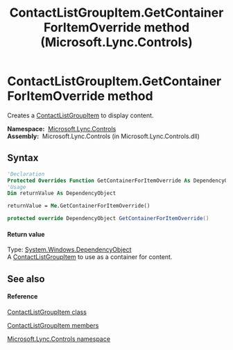 ﻿---
title: ContactListGroupItem.GetContainerForItemOverride method  (Microsoft.Lync.Controls)
TOCTitle: 'GetContainerForItemOverride method '
ms:assetid: M:Microsoft.Lync.Controls.ContactListGroupItem.GetContainerForItemOverride_DI_3_UC_OCS14MrefLyncWPF
ms:mtpsurl: https://msdn.microsoft.com/en-us/library/microsoft.lync.controls.contactlistgroupitem.getcontainerforitemoverride_di_3_uc_ocs14mreflyncwpf(v=office.15)
ms:contentKeyID: 48601492
ms.date: 07/28/2014
mtps_version: v=office.15
f1_keywords:
- Microsoft.Lync.Controls.ContactListGroupItem.GetContainerForItemOverride
dev_langs:
- CSharp
- JScript
- VB
- other
---

# ContactListGroupItem.GetContainerForItemOverride method

Creates a [ContactListGroupItem](contactlistgroupitem-class-microsoft-lync-controls_1.md) to display content.

**Namespace:**  [Microsoft.Lync.Controls](microsoft-lync-controls-namespace_1.md)  
**Assembly:**  Microsoft.Lync.Controls (in Microsoft.Lync.Controls.dll)

## Syntax

``` vb
'Declaration
Protected Overrides Function GetContainerForItemOverride As DependencyObject
'Usage
Dim returnValue As DependencyObject

returnValue = Me.GetContainerForItemOverride()
```

``` csharp
protected override DependencyObject GetContainerForItemOverride()
```

#### Return value

Type: [System.Windows.DependencyObject](http://msdn2.microsoft.com/en-us/library/ms589309)  
A [ContactListGroupItem](contactlistgroupitem-class-microsoft-lync-controls_1.md) to use as a container for content.  

## See also

#### Reference

[ContactListGroupItem class](contactlistgroupitem-class-microsoft-lync-controls_1.md)

[ContactListGroupItem members](contactlistgroupitem-members-microsoft-lync-controls_1.md)

[Microsoft.Lync.Controls namespace](microsoft-lync-controls-namespace_1.md)

